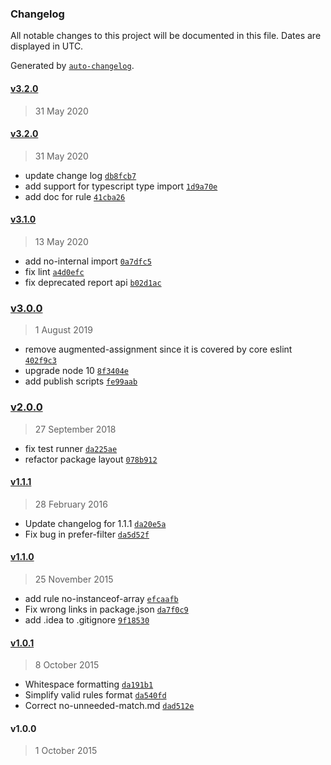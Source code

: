 ### Changelog

All notable changes to this project will be documented in this file. Dates are displayed in UTC.

Generated by [`auto-changelog`](https://github.com/CookPete/auto-changelog).

#### [v3.2.0](https://github.com/wix/eslint-plugin-wix-editor/compare/v3.2.0...v3.2.0)

> 31 May 2020

#### [v3.2.0](https://github.com/wix/eslint-plugin-wix-editor/compare/v3.1.0...v3.2.0)

> 31 May 2020

- update change log [`db8fcb7`](https://github.com/wix/eslint-plugin-wix-editor/commit/db8fcb7b3768fc3e562ef2c685033b809b27319d)
- add support for typescript type import [`1d9a70e`](https://github.com/wix/eslint-plugin-wix-editor/commit/1d9a70e410e2a503054fa04172ea015b2b5f0a03)
- add doc for rule [`41cba26`](https://github.com/wix/eslint-plugin-wix-editor/commit/41cba264b01a676ca26cc6e2551c3ad1bd72582d)

#### [v3.1.0](https://github.com/wix/eslint-plugin-wix-editor/compare/v3.0.0...v3.1.0)

> 13 May 2020

- add no-internal import [`0a7dfc5`](https://github.com/wix/eslint-plugin-wix-editor/commit/0a7dfc5ab80abf27e0999c0746101a2c599179f1)
- fix lint [`a4d0efc`](https://github.com/wix/eslint-plugin-wix-editor/commit/a4d0efc4a61f414ce119a1a633a2fa9d03efee52)
- fix deprecated report api [`b02d1ac`](https://github.com/wix/eslint-plugin-wix-editor/commit/b02d1ac24f0c44caab9a03a6c9c2f7b545606efe)

### [v3.0.0](https://github.com/wix/eslint-plugin-wix-editor/compare/v2.0.0...v3.0.0)

> 1 August 2019

- remove augmented-assignment since it is covered by core eslint [`402f9c3`](https://github.com/wix/eslint-plugin-wix-editor/commit/402f9c35c7902647ae25892cf82edc1d8e0a7662)
- upgrade node 10 [`8f3404e`](https://github.com/wix/eslint-plugin-wix-editor/commit/8f3404e8cd4f0efba929f5e166c59538a1f8fd80)
- add publish scripts [`fe99aab`](https://github.com/wix/eslint-plugin-wix-editor/commit/fe99aabc53ad0370ffadbad4a6ce73d9e53125b0)

### [v2.0.0](https://github.com/wix/eslint-plugin-wix-editor/compare/v1.1.1...v2.0.0)

> 27 September 2018

- fix test runner [`da225ae`](https://github.com/wix/eslint-plugin-wix-editor/commit/da225aeea643369d61d54573f1db5a2bab60cc57)
- refactor package layout [`078b912`](https://github.com/wix/eslint-plugin-wix-editor/commit/078b912e06b520dd73c3772c4130058b1dc5a9ec)

#### [v1.1.1](https://github.com/wix/eslint-plugin-wix-editor/compare/v1.1.0...v1.1.1)

> 28 February 2016

- Update changelog for 1.1.1 [`da20e5a`](https://github.com/wix/eslint-plugin-wix-editor/commit/da20e5aa1ebb09b245e62173d800029d2b0881a5)
- Fix bug in prefer-filter [`da5d52f`](https://github.com/wix/eslint-plugin-wix-editor/commit/da5d52f03056ccd7b1069d3b02329ec0d6509694)

#### [v1.1.0](https://github.com/wix/eslint-plugin-wix-editor/compare/v1.0.1...v1.1.0)

> 25 November 2015

- add rule no-instanceof-array [`efcaafb`](https://github.com/wix/eslint-plugin-wix-editor/commit/efcaafb8ba53c93af51a3d39df9b530e9061557a)
- Fix wrong links in package.json [`da7f0c9`](https://github.com/wix/eslint-plugin-wix-editor/commit/da7f0c930e7acc3aeb86e9eaf5073e6c8a5c1298)
- add .idea to .gitignore [`9f18530`](https://github.com/wix/eslint-plugin-wix-editor/commit/9f1853077a300e76d88e1feec0d1b483018ae253)

#### [v1.0.1](https://github.com/wix/eslint-plugin-wix-editor/compare/v1.0.0...v1.0.1)

> 8 October 2015

- Whitespace formatting [`da191b1`](https://github.com/wix/eslint-plugin-wix-editor/commit/da191b1a2a5947ba34a82a90e0a2fdc61dc3477b)
- Simplify valid rules format [`da540fd`](https://github.com/wix/eslint-plugin-wix-editor/commit/da540fd703387b763d54f328ff3121b71f29df22)
- Correct no-unneeded-match.md [`dad512e`](https://github.com/wix/eslint-plugin-wix-editor/commit/dad512eb11e8b5982406479c4bdcb2f06a9eaacc)

#### v1.0.0

> 1 October 2015
